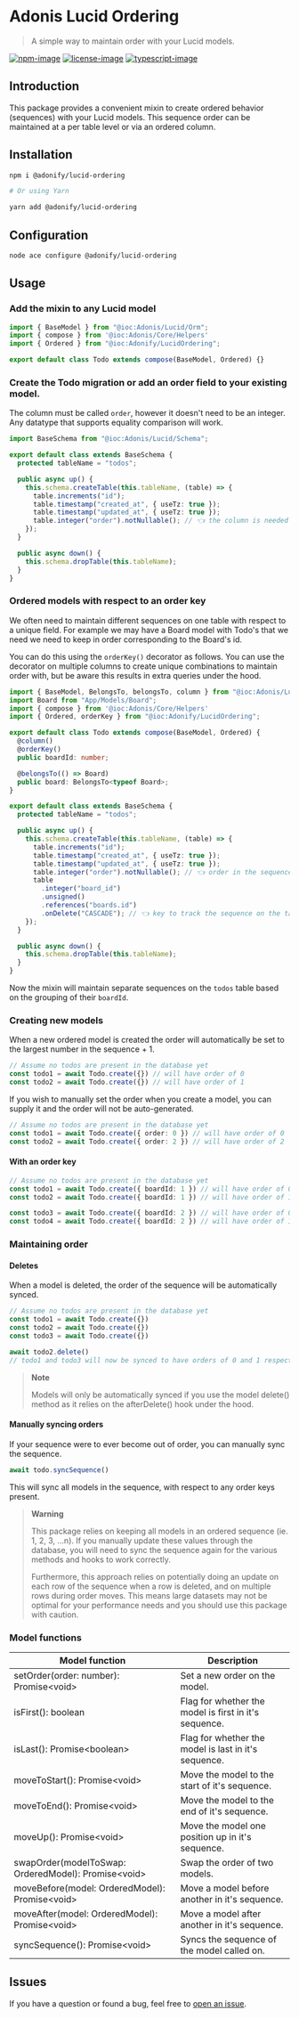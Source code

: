 # Adonis Lucid Ordering
> A simple way to maintain order with your Lucid models.

[![npm-image]][npm-url] [![license-image]][license-url] [![typescript-image]][typescript-url]

## Introduction

This package provides a convenient mixin to create ordered behavior (sequences) with your Lucid models. This sequence order can be maintained at a per table level or via an ordered column.

## Installation

```bash
npm i @adonify/lucid-ordering

# Or using Yarn

yarn add @adonify/lucid-ordering
```

## Configuration 
```bash
node ace configure @adonify/lucid-ordering
```

## Usage

### Add the mixin to any Lucid model

```ts
import { BaseModel } from "@ioc:Adonis/Lucid/Orm";
import { compose } from '@ioc:Adonis/Core/Helpers'
import { Ordered } from "@ioc:Adonify/LucidOrdering";

export default class Todo extends compose(BaseModel, Ordered) {}
```

### Create the Todo migration or add an order field to your existing model.

The column must be called `order`, however it doesn't need to be an integer. Any datatype that supports equality comparison will work.

```ts
import BaseSchema from "@ioc:Adonis/Lucid/Schema";

export default class extends BaseSchema {
  protected tableName = "todos";

  public async up() {
    this.schema.createTable(this.tableName, (table) => {
      table.increments("id");
      table.timestamp("created_at", { useTz: true });
      table.timestamp("updated_at", { useTz: true });
      table.integer("order").notNullable(); // 👈 the column is needed 
    });
  }

  public async down() {
    this.schema.dropTable(this.tableName);
  }
}
```

### Ordered models with respect to an order key 

We often need to maintain different sequences on one table with respect to a unique field. For example we may have a Board model with Todo's that we need we need to keep in order corresponding to the Board's id.

You can do this using the `orderKey()` decorator as follows. You can use the decorator on multiple columns to create unique combinations to maintain order with, but be aware this results in extra queries under the hood.

```ts
import { BaseModel, BelongsTo, belongsTo, column } from "@ioc:Adonis/Lucid/Orm";
import Board from "App/Models/Board";
import { compose } from '@ioc:Adonis/Core/Helpers'
import { Ordered, orderKey } from "@ioc:Adonify/LucidOrdering";

export default class Todo extends compose(BaseModel, Ordered) {
  @column()
  @orderKey()
  public boardId: number;

  @belongsTo(() => Board)
  public board: BelongsTo<typeof Board>;
}
```

```ts
export default class extends BaseSchema {
  protected tableName = "todos";

  public async up() {
    this.schema.createTable(this.tableName, (table) => {
      table.increments("id");
      table.timestamp("created_at", { useTz: true });
      table.timestamp("updated_at", { useTz: true });
      table.integer("order").notNullable(); // 👈 order in the sequence 
      table
        .integer("board_id")
        .unsigned()
        .references("boards.id")
        .onDelete("CASCADE"); // 👈 key to track the sequence on the table 
    });
  }

  public async down() {
    this.schema.dropTable(this.tableName);
  }
}
```

Now the mixin will maintain separate sequences on the `todos` table based on the grouping of their `boardId`.

### Creating new models

When a new ordered model is created the order will automatically be set to the largest number in the sequence + 1.

```ts
// Assume no todos are present in the database yet
const todo1 = await Todo.create({}) // will have order of 0 
const todo2 = await Todo.create({}) // will have order of 1
```

If you wish to manually set the order when you create a model, you can supply it and the order will not be auto-generated.

```ts
// Assume no todos are present in the database yet
const todo1 = await Todo.create({ order: 0 }) // will have order of 0 
const todo2 = await Todo.create({ order: 2 }) // will have order of 2 
```

#### With an order key 

```ts
// Assume no todos are present in the database yet
const todo1 = await Todo.create({ boardId: 1 }) // will have order of 0 
const todo2 = await Todo.create({ boardId: 1 }) // will have order of 1

const todo3 = await Todo.create({ boardId: 2 }) // will have order of 0 
const todo4 = await Todo.create({ boardId: 2 }) // will have order of 1
```

### Maintaining order

#### Deletes

When a model is deleted, the order of the sequence will be automatically synced.

```ts
// Assume no todos are present in the database yet
const todo1 = await Todo.create({}) 
const todo2 = await Todo.create({}) 
const todo3 = await Todo.create({}) 

await todo2.delete() 
// todo1 and todo3 will now be synced to have orders of 0 and 1 respectively 
```

> **Note**
>
> Models will only be automatically synced if you use the model delete() method as it relies on the afterDelete() hook under the hood.

#### Manually syncing orders

If your sequence were to ever become out of order, you can manually sync the sequence.

```ts
await todo.syncSequence()
```

This will sync all models in the sequence, with respect to any order keys present.

> **Warning**
> 
> This package relies on keeping all models in an ordered sequence (ie. 1, 2, 3, ...n). If you manually update these values through the database, you will need to sync the sequence again for the various methods and hooks to work correctly.
>
> Furthermore, this approach relies on potentially doing an update on each row of the sequence when a row is deleted, and on multiple rows during order moves. This means large datasets may not be optimal for your performance needs and you should use this package with caution.

### Model functions 

| Model function | Description |
| --- | --- |
| setOrder(order: number): Promise\<void> | Set a new order on the model. |
| isFirst(): boolean | Flag for whether the model is first in it's sequence. |
| isLast(): Promise\<boolean> | Flag for whether the model is last in it's sequence. |
| moveToStart(): Promise\<void> | Move the model to the start of it's sequence. |
| moveToEnd(): Promise\<void> | Move the model to the end of it's sequence. |
| moveUp(): Promise\<void> | Move the model one position up in it's sequence. |
| swapOrder(modelToSwap: OrderedModel): Promise\<void> | Swap the order of two models. |
| moveBefore(model: OrderedModel): Promise\<void> | Move a model before another in it's sequence. |
| moveAfter(model: OrderedModel): Promise\<void> | Move a model after another in it's sequence. |
| syncSequence(): Promise\<void> | Syncs the sequence of the model called on. |

## Issues

If you have a question or found a bug, feel free to [open an issue](https://github.com/AdonifyCode/lucid-ordering/issues).

[npm-image]: https://img.shields.io/npm/v/@adonify/lucid-ordering.svg?style=for-the-badge&logo=npm
[npm-url]: https://npmjs.org/package/@adonify/lucid-ordering "npm"

[license-image]: https://img.shields.io/npm/l/@adonify/lucid-ordering?color=blueviolet&style=for-the-badge
[license-url]: LICENSE.md "license"

[typescript-image]: https://img.shields.io/badge/Typescript-294E80.svg?style=for-the-badge&logo=typescript
[typescript-url]:  "typescript"